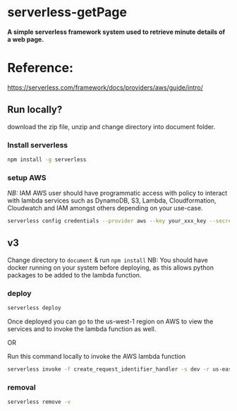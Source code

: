 # serverless-getPage
**A simple serverless framework system used to retrieve minute details of a web page.**

# Reference:
https://serverless.com/framework/docs/providers/aws/guide/intro/


## Run locally?

download the zip file, unzip and change directory into document folder.

### Install serverless
```bash
npm install -g serverless
```

### setup AWS
*NB:* IAM AWS user should have programmatic access with policy to interact with lambda services
such as DynamoDB, S3, Lambda, Cloudformation, Cloudwatch and IAM amongst others depending on your use-case.
```bash
serverless config credentials --provider aws --key your_xxx_key --secret your_xxx_secret
```

## v3
Change directory to `document` & run  `npm install`
NB: You  should have docker running on your system before deploying, as this allows python packages to be added to the lambda function.


### deploy
```bash
serverless deploy
```

Once deployed you can go to the us-west-1 region on AWS to view the services and to invoke the lambda function as well.

OR

Run this command locally to invoke the AWS lambda function
```bash
serverless invoke -f create_request_identifier_handler -s dev -r us-east-1 -l -p event.json
```

### removal
```bash
serverless remove -v
```